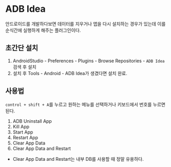 # ADB Idea
안드로이드를 개발하다보면 데이터를 지우거나 앱을 다시 설치하는 경우가 있는데 이를 순식간에 실행하게 해주는 플러그인이다.

## 초간단 설치
1. AndroidStudio - Preferences - Plugins - Browse Repositories - `ADB Idea` 검색 후 설치
2. 설치 후 Tools - Android - ADB Idea가 생겼다면 설치 완료.

## 사용법
`control + shift + A`를 누르고 원하는 메뉴를 선택하거나 키보드에서 번호를 누르면 된다. 

1. ADB Uninstall App
2. Kill App
3. Start App
4. Restart App
5. Clear App Data
6. Clear App Data and Restart

- Clear App Data and Restart는 내부 DB를 사용할 때 정말 유용하다.